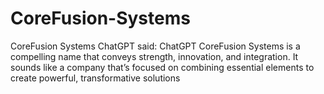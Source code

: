 # CoreFusion-Systems
CoreFusion Systems ChatGPT said: ChatGPT CoreFusion Systems is a compelling name that conveys strength, innovation, and integration. It sounds like a company that’s focused on combining essential elements to create powerful, transformative solutions
